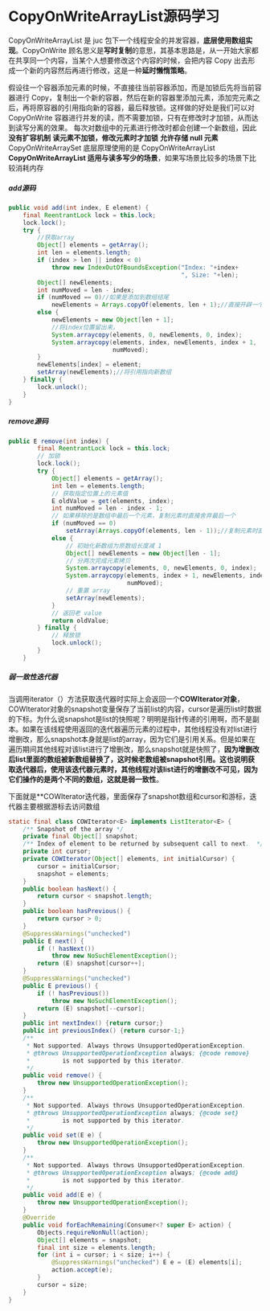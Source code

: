 # CopyOnWriteArrayList源码学习

CopyOnWriteArrayList 是 juc 包下一个线程安全的并发容器，**底层使用数组实现**。CopyOnWrite 顾名思义是**写时复制**的意思，其基本思路是，从一开始大家都在共享同一个内容，当某个人想要修改这个内容的时候，会把内容 Copy 出去形成一个新的内容然后再进行修改，这是一种**延时懒惰策略**。

假设往一个容器添加元素的时候，不直接往当前容器添加，而是加锁后先将当前容器进行 Copy，复制出一个新的容器，然后在新的容器里添加元素，添加完元素之后，再将原容器的引用指向新的容器，最后释放锁。这样做的好处是我们可以对 CopyOnWrite 容器进行并发的读，而不需要加锁，只有在修改时才加锁，从而达到读写分离的效果。
每次对数组中的元素进行修改时都会创建一个新数组，因此**没有扩容机制**
**读元素不加锁，修改元素时才加锁**
**允许存储 null 元素**
CopyOnWriteArraySet 底层原理使用的是 CopyOnWriteArrayList
**CopyOnWriteArrayList 适用与读多写少的场景**，如果写场景比较多的场景下比较消耗内存

##### add源码

```java
public void add(int index, E element) {
    final ReentrantLock lock = this.lock;
    lock.lock();
    try {
        //获取array
        Object[] elements = getArray();
        int len = elements.length;
        if (index > len || index < 0)
            throw new IndexOutOfBoundsException("Index: "+index+
                                                ", Size: "+len);
        Object[] newElements;
        int numMoved = len - index;
        if (numMoved == 0)//如果是添加到数组结尾
            newElements = Arrays.copyOf(elements, len + 1);//直接开辟一个len+1数组
        else {
            newElements = new Object[len + 1];
            //将index位置留出来，
            System.arraycopy(elements, 0, newElements, 0, index);
            System.arraycopy(elements, index, newElements, index + 1,
                             numMoved);
        }
        newElements[index] = element;
        setArray(newElements);//将引用指向新数组
    } finally {
        lock.unlock();
    }
}
```

##### remove源码

```java
public E remove(int index) {
        final ReentrantLock lock = this.lock;
        // 加锁
        lock.lock();
        try {
            Object[] elements = getArray();
            int len = elements.length;
            // 获取指定位置上的元素值
            E oldValue = get(elements, index);
            int numMoved = len - index - 1;
            // 如果移除的是数组中最后一个元素，复制元素时直接舍弃最后一个
            if (numMoved == 0)
                setArray(Arrays.copyOf(elements, len - 1));//复制元素时直接舍弃最后一个
            else {
                // 初始化新数组为原数组长度减 1
                Object[] newElements = new Object[len - 1];
                // 分两次完成元素拷贝
                System.arraycopy(elements, 0, newElements, 0, index);
                System.arraycopy(elements, index + 1, newElements, index,
                                 numMoved);
                // 重置 array
                setArray(newElements);
            }
            // 返回老 value
            return oldValue;
        } finally {
            // 释放锁
            lock.unlock();
        }
    }
```

##### 弱一致性迭代器

当调用iterator（）方法获取迭代器时实际上会返回一个**COWIterator对象**，COWIterator对象的snapshot变量保存了当前list的内容，cursor是遍历list时数据的下标。为什么说snapshot是list的快照呢？明明是指针传递的引用啊，而不是副本。如果在该线程使用返回的迭代器遍历元素的过程中，其他线程没有对list进行增删改，那么snapshot本身就是list的array，因为它们是引用关系。但是如果在遍历期间其他线程对该list进行了增删改，那么snapshot就是快照了，**因为增删改后list里面的数组被新数组替换了，这时候老数组被snapshot引用。这也说明获取迭代器后，使用该迭代器元素时，其他线程对该list进行的增删改不可见，因为它们操作的是两个不同的数组，这就是弱一致性**。

下面就是**COWIterator迭代器，里面保存了snapshot数组和cursor和游标，迭代器主要根据游标去访问数组

```java
static final class COWIterator<E> implements ListIterator<E> {
    /** Snapshot of the array */
    private final Object[] snapshot;
    /** Index of element to be returned by subsequent call to next.  */
    private int cursor;
    private COWIterator(Object[] elements, int initialCursor) {
        cursor = initialCursor;
        snapshot = elements;
    }
    public boolean hasNext() {
        return cursor < snapshot.length;
    }
    public boolean hasPrevious() {
        return cursor > 0;
    }
    @SuppressWarnings("unchecked")
    public E next() {
        if (! hasNext())
            throw new NoSuchElementException();
        return (E) snapshot[cursor++];
    }
    @SuppressWarnings("unchecked")
    public E previous() {
        if (! hasPrevious())
            throw new NoSuchElementException();
        return (E) snapshot[--cursor];
    }
    public int nextIndex() {return cursor;}
    public int previousIndex() {return cursor-1;}
    /**
     * Not supported. Always throws UnsupportedOperationException.
     * @throws UnsupportedOperationException always; {@code remove}
     *         is not supported by this iterator.
     */
    public void remove() {
        throw new UnsupportedOperationException();
    }
    /**
     * Not supported. Always throws UnsupportedOperationException.
     * @throws UnsupportedOperationException always; {@code set}
     *         is not supported by this iterator.
     */
    public void set(E e) {
        throw new UnsupportedOperationException();
    }
    /**
     * Not supported. Always throws UnsupportedOperationException.
     * @throws UnsupportedOperationException always; {@code add}
     *         is not supported by this iterator.
     */
    public void add(E e) {
        throw new UnsupportedOperationException();
    }
    @Override
    public void forEachRemaining(Consumer<? super E> action) {
        Objects.requireNonNull(action);
        Object[] elements = snapshot;
        final int size = elements.length;
        for (int i = cursor; i < size; i++) {
            @SuppressWarnings("unchecked") E e = (E) elements[i];
            action.accept(e);
        }
        cursor = size;
    }
}
```